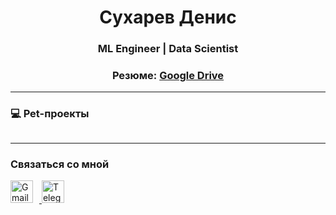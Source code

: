 <h1 align="center">Сухарев Денис</h1>
<h3 align="center">ML Engineer | Data Scientist</h3>
<h3 align="center">Резюме: <a href="ССЫЛКА" target="_blank">Google Drive</a></h3>


---

### 💻 Pet-проекты
<p align="center">
  <a href="https://github.com/Denis-Sukharev/hotel-search-system">
    <img src="https://github-readme-stats.vercel.app/api/pin/?username=Denis-Sukharev&repo=hotel-search-system&hide_border=true&theme=dracula" alt=""/>
  </a>
</p>



---

### Связаться со мной
<p align="left">
  <a href="mailto:sukharev.original@gmail.com" target="_blank">
    <img src="https://cdn-icons-png.flaticon.com/512/281/281769.png" width="36" height="36" alt="Gmail" style="margin-right: 10px;" />
  </a>
  <a href="https://t.me/denis_sukharev" target="_blank">
    <img src="https://cdn-icons-png.flaticon.com/512/2111/2111646.png" width="36" height="36" alt="Telegram" style="margin-right: 10px;" />
  </a>
</p>



